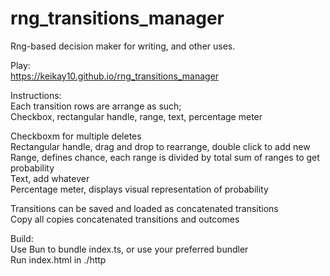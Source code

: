 # rng_transitions_manager
Rng-based decision maker for writing, and other uses.

Play:\
https://keikay10.github.io/rng_transitions_manager

Instructions:\
Each transition rows are arrange as such;\
Checkbox, rectangular handle, range, text, percentage meter

Checkboxm for multiple deletes\
Rectangular handle, drag and drop to rearrange, double click to add new\
Range, defines chance, each range is divided by total sum of ranges to get probability\
Text, add whatever\
Percentage meter, displays visual representation of probability

Transitions can be saved and loaded as concatenated transitions\
Copy all copies concatenated transitions and outcomes

Build:\
Use Bun to bundle index.ts, or use your preferred bundler\
Run index.html in ./http
